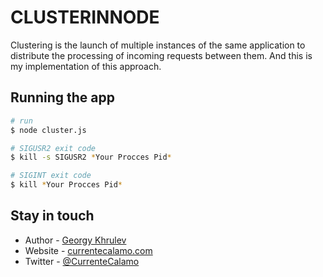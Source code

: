 # CLUSTERINNODE
Clustering is the launch of multiple instances of the same application to distribute the processing of incoming requests between them. And this is my implementation of this approach.

## Running the app

```bash
# run
$ node cluster.js

# SIGUSR2 exit code
$ kill -s SIGUSR2 *Your Procces Pid*

# SIGINT exit code
$ kill *Your Procces Pid*
```

## Stay in touch


- Author - [Georgy Khrulev](https://currentecalamo.herokuapp.com/requisites/)
- Website - [currentecalamo.com](https://currentecalamo.herokuapp.com)
- Twitter - [@CurrenteCalamo](https://twitter.com/)
